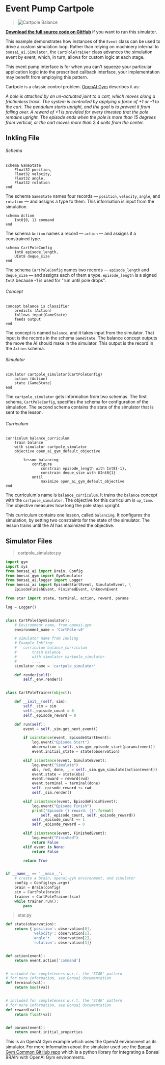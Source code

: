 # Event Pump Cartpole

> ![Cartpole Balance](../images/cart-pole-balance.gif)

[**Download the full source code on GitHub**][1] if you want to run this simulator.

This example demonstrates how instances of the `Event` class can be used to drive a custom simulation loop. Rather than relying on machinery internal to `bonsai_ai.Simulator`, the `CartPoleTrainer` class advances the simulation event by event, which, in turn, allows for custom logic at each stage.

This event pump interface is for when you can't squeeze your particular application logic into the prescribed callback interface, your implementation may benefit from employing this pattern.

Cartpole is a classic control problem. [OpenAI Gym][2] describes it as:

_A pole is attached by an un-actuated joint to a cart, which moves along a frictionless track. The system is controlled by applying a force of +1 or -1 to the cart. The pendulum starts upright, and the goal is to prevent it from falling over. A reward of +1 is provided for every timestep that the pole remains upright. The episode ends when the pole is more than 15 degrees from vertical, or the cart moves more than 2.4 units from the center._

## Inkling File

###### Schema

```inkling
schema GameState
    Float32 position,
    Float32 velocity,
    Float32 angle,
    Float32 rotation
end
```

The schema `GameState` names four records — `position`, `velocity`, `angle`, and `rotation` — and assigns a type to them. This information is input from the simulation.

```inkling
schema Action
    Int8{0, 1} command
end
```

The schema `Action` names a record — `action` —  and assigns it a constrained type.

```inkling
schema CartPoleConfig
    Int8 episode_length,
    UInt8 deque_size
end
```

 The schema `CartPoleConfig` names two records — `episode_length` and
 `deque_size` — and assigns each of them a type.   `episode_length` is a signed `Int8` because -1 is used for "run until pole drops".


###### Concept

```inkling
concept balance is classifier
    predicts (Action)
    follows input(GameState)
    feeds output
end
```

The concept is named `balance`, and it takes input from the simulator. That input is the records in the schema `GameState`. The balance concept outputs the move the AI should make in the simulator. This output is the record in the `Action` schema.

###### Simulator

```inkling
simulator cartpole_simulator(CartPoleConfig) 
    action (Action)
    state (GameState)
end
```

The `cartpole_simulator` gets information from two schemas. The first schema, `CartPoleConfig`, specifies the schema for configuration of the simulation. The second schema contains the state of the simulator that is sent to the lesson.

###### Curriculum

```inkling
curriculum balance_curriculum
    train balance
    with simulator cartpole_simulator
    objective open_ai_gym_default_objective

        lesson balancing
            configure
                constrain episode_length with Int8{-1},
                constrain deque_size with UInt8{1}
            until
                maximize open_ai_gym_default_objective
end
```

The curriculum's name is `balance_curriculum`. It trains the `balance` concept with the `cartpole_simulator`. The objective for this curriculum is `up_time`. The objective measures how long the pole stays upright.

This curriculum contains one lesson, called `balancing`. It configures the simulation, by setting two constraints for the state of the simulator. The lesson trains until the AI has maximized the objective.

## Simulator Files

> cartpole_simulator.py

```python
import gym
import sys
from bonsai_ai import Brain, Config
from bonsai_gym import GymSimulator
from bonsai_ai.logger import Logger
from bonsai_ai import EpisodeStartEvent, SimulateEvent, \
    EpisodeFinishEvent, FinishedEvent, UnknownEvent

from star import state, terminal, action, reward, params

log = Logger()


class CartPole(GymSimulator):
    # Environment name, from openai-gym
    environment_name = 'CartPole-v0'

    # simulator name from Inkling
    # Example Inkling:
    #   curriculum balance_curriculum
    #       train balance
    #       with simulator cartpole_simulator
    #       ....
    simulator_name = 'cartpole_simulator'

    def render(self):
        self._env.render()


class CartPoleTrainer(object):

    def __init__(self, sim):
        self._sim = sim
        self._episode_count = 0
        self._episode_reward = 0

    def run(self):
        event = self._sim.get_next_event()

        if isinstance(event, EpisodeStartEvent):
            log.event("Episode Start")
            observation = self._sim.gym_episode_start(params(event))
            event.initial_state = state(observation)

        elif isinstance(event, SimulateEvent):
            log.event("Simulate")
            obs, rwd, done, _ = self._sim.gym_simulate(action(event))
            event.state = state(obs)
            event.reward = reward(rwd)
            event.terminal = terminal(done)
            self._episode_reward += rwd
            self._sim.render()

        elif isinstance(event, EpisodeFinishEvent):
            log.event("Episode Finish")
            print("Episode {} reward: {}".format(
                self._episode_count, self._episode_reward))
            self._episode_count += 1
            self._episode_reward = 0

        elif isinstance(event, FinishedEvent):
            log.event("Finished")
            return False
        elif event is None:
            return False

        return True


if __name__ == '__main__':
    # create a brain, openai-gym environment, and simulator
    config = Config(sys.argv)
    brain = Brain(config)
    sim = CartPole(brain)
    trainer = CartPoleTrainer(sim)
    while trainer.run():
        pass

```

> star.py

```python
def state(observation):
    return {'position': observation[0],
            'velocity': observation[1],
            'angle':    observation[2],
            'rotation': observation[3]}


def action(event):
    return event.action['command']


# included for completeness w.r.t. the "STAR" pattern
# for more information, see Bonsai documentation
def terminal(val):
    return bool(val)


# included for completeness w.r.t. the "STAR" pattern
# for more information, see Bonsai documentation
def reward(val):
    return float(val)


def params(event):
    return event.initial_properties
```

This is an OpenAI Gym example which uses the OpenAI environment as its simulator. For more information about the simulator used see the [Bonsai Gym Common GitHub repo][3] which is a python library for integrating a Bonsai BRAIN with OpenAI Gym environments.

[1]: https://github.com/BonsaiAI/bonsai-sdk/tree/master/samples/openai-gym/gym-cartpole-event-sample
[2]: https://gym.openai.com/envs/CartPole-v1
[3]: https://github.com/BonsaiAI/bonsai-sdk/tree/master/bonsai-gym
